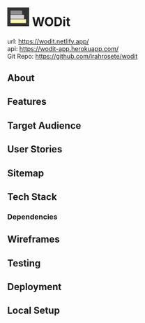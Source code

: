 # <img src='./client/img/wodit-logo.jpg' alt='wodit logo' width='50' /> WODit

url: https://wodit.netlify.app/<br>
api: https://wodit-app.herokuapp.com/<br>
Git Repo: https://github.com/irahrosete/wodit

## About

## Features

## Target Audience

## User Stories

## Sitemap

## Tech Stack

### Dependencies

## Wireframes

## Testing

## Deployment

## Local Setup
